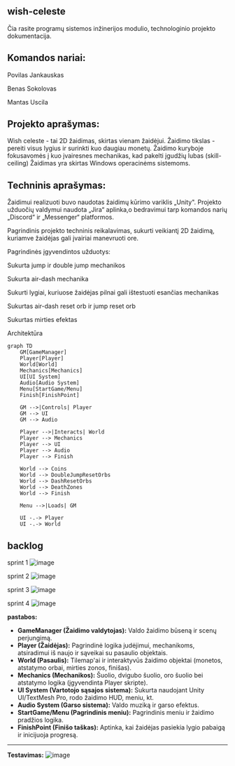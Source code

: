 wish-celeste
---
Čia rasite programų sistemos inžinerijos modulio, technologinio projekto dokumentacija.

Komandos nariai:
---
Povilas Jankauskas 

Benas Sokolovas

Mantas Uscila

Projekto aprašymas:
---
Wish celeste - tai 2D žaidimas, skirtas vienam žaidėjui. Žaidimo tikslas - pereiti visus lygius ir surinkti kuo daugiau monetų. Žaidimo kuryboje fokusavomės į kuo įvairesnes mechanikas, kad pakelti įgudžių lubas (skill-ceiling) Žaidimas yra skirtas Windows operacinėms sistemoms.

Techninis aprašymas:
---
Žaidimui realizuoti buvo naudotas žaidimų kūrimo variklis „Unity". Projekto užduočių valdymui naudota „Jira“ aplinka,o bedravimui tarp komandos narių „Discord“ ir „Messenger“ platformos.

Pagrindinis projekto techninis reikalavimas, sukurti veikiantį 2D žaidimą, kuriamve žaidėjas gali įvairiai manevruoti ore. 

Pagrindinės įgyvendintos užduotys:

Sukurta jump ir double jump mechanikos

Sukurta air-dash mechanika

Sukurti lygiai, kuriuose žaidėjas pilnai gali ištestuoti esančias mechanikas

Sukurtas air-dash reset orb ir jump reset orb

Sukurtas mirties efektas

Architektūra

```mermaid
graph TD
    GM[GameManager]
    Player[Player]
    World[World]
    Mechanics[Mechanics]
    UI[UI System]
    Audio[Audio System]
    Menu[StartGame/Menu]
    Finish[FinishPoint]

    GM -->|Controls| Player
    GM --> UI
    GM --> Audio

    Player -->|Interacts| World
    Player --> Mechanics
    Player --> UI
    Player --> Audio
    Player --> Finish

    World --> Coins
    World --> DoubleJumpResetOrbs
    World --> DashResetOrbs
    World --> DeathZones
    World --> Finish

    Menu -->|Loads| GM

    UI -.-> Player
    UI -.-> World
```

**backlog**
---
sprint 1
![image](https://github.com/user-attachments/assets/c13e6212-f920-437c-9f80-327291b846bb)

sprint 2
![image](https://github.com/user-attachments/assets/f95f34b5-0330-41b8-8012-cc1fc7c8d209)

sprint 3
![image](https://github.com/user-attachments/assets/1e834062-fc6a-42bb-9f42-4749603b2571)

sprint 4
![image](https://github.com/user-attachments/assets/ce885be0-ced5-40ae-9a1e-46ad1053b0e6)


**pastabos:**

- **GameManager (Žaidimo valdytojas):** Valdo žaidimo būseną ir scenų perjungimą.
- **Player (Žaidėjas):** Pagrindinė logika judėjimui, mechanikoms, atsiradimui iš naujo ir sąveikai su pasaulio objektais.
- **World (Pasaulis):** Tilemap'ai ir interaktyvūs žaidimo objektai (monetos, atstatymo orbai, mirties zonos, finišas).
- **Mechanics (Mechanikos):** Šuolio, dvigubo šuolio, oro šuolio bei atstatymo logika (įgyvendinta Player skripte).
- **UI System (Vartotojo sąsajos sistema):** Sukurta naudojant Unity UI/TextMesh Pro, rodo žaidimo HUD, meniu, kt.
- **Audio System (Garso sistema):** Valdo muziką ir garso efektus.
- **StartGame/Menu (Pagrindinis meniu):** Pagrindinis meniu ir žaidimo pradžios logika.
- **FinishPoint (Finišo taškas):** Aptinka, kai žaidėjas pasiekia lygio pabaigą ir inicijuoja progresą.

---
**Testavimas:**
![image](https://github.com/user-attachments/assets/099f0120-6200-4034-b5dc-b12101a1e904)
